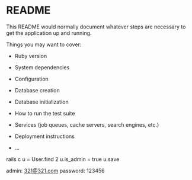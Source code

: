 # README

This README would normally document whatever steps are necessary to get the
application up and running.

Things you may want to cover:

* Ruby version

* System dependencies

* Configuration

* Database creation

* Database initialization

* How to run the test suite

* Services (job queues, cache servers, search engines, etc.)

* Deployment instructions

* ...
<!-- github comment
git add .
git commit -m "(3) xxxxx"
git push -u origin main(master) -->




rails c
u = User.find 2
u.is_admin = true
u.save

admin: 321@321.com
password: 123456